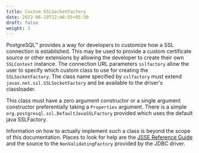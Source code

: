 ```yaml
---
title: Custom SSLSocketFactory
date: 2022-06-19T22:46:55+05:30
draft: false
weight: 3
---
```


PostgreSQL™ provides a way for developers to customize how a SSL connection is
established. This may be used to provide a custom certificate source or other
extensions by allowing the developer to create their own `SSLContext` instance.
The connection URL parameters `sslfactory` allow the user to specify which custom
class to use for creating the `SSLSocketFactory`. The class name specified by `sslfactory`
must extend ` javax.net.ssl.SSLSocketFactory` and be available to the driver's classloader.

This class must have a zero argument constructor or a single argument constructor preferentially taking
a `Properties` argument. There is a simple `org.postgresql.ssl.DefaultJavaSSLFactory` provided which uses the
default java SSLFactory.

Information on how to actually implement such a class is beyond the scope of this
documentation. Places to look for help are the [JSSE Reference Guide](https://docs.oracle.com/javase/8/docs/technotes/guides/security/jsse/JSSERefGuide.html)
and the source to the `NonValidatingFactory` provided by the JDBC driver.
